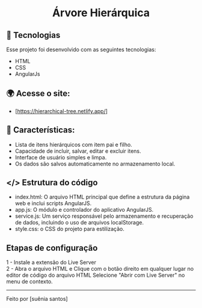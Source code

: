 <strong><h1 align="center">Árvore Hierárquica</h1></strong>

## 🚀 Tecnologias

Esse projeto foi desenvolvido com as seguintes tecnologias:

- HTML
- CSS
- AngularJs

## 🌍 Acesse o site:

- [https://hierarchical-tree.netlify.app/]

## 🚧 Características:

- Lista de itens hierárquicos com item pai e filho.
- Capacidade de incluir, salvar, editar e excluir itens.
- Interface de usuário simples e limpa.
- Os dados são salvos automaticamente no armazenamento local.

## </> Estrutura do código

- index.html: O arquivo HTML principal que define a estrutura da página web e inclui scripts AngularJS.
- app.js: O módulo e controlador do aplicativo AngularJS.
- service.js: Um serviço responsável pelo armazenamento e recuperação de dados, incluindo o uso de arquivos localStorage.
- style.css: o CSS do projeto para estilização.

## Etapas de configuração
1 - Instale a extensão do Live Server
<br/>
2 - Abra o arquivo HTML e Clique com o botão direito em qualquer lugar no editor de código do arquivo HTML
Selecione "Abrir com Live Server" no menu de contexto.

---

Feito por [suênia santos]
